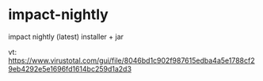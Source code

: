 # impact-nightly
impact nightly (latest) installer + jar

vt: https://www.virustotal.com/gui/file/8046bd1c902f987615edba4a5e1788cf29eb4292e5e1696fd1614bc259d1a2d3
